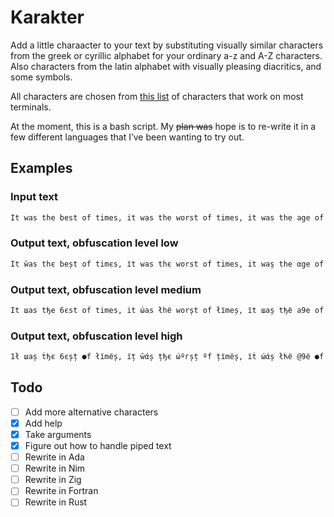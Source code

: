 # Karakter

Add a little charaacter to your text by substituting visually similar characters from the greek or cyrillic alphabet for your ordinary a-z and A-Z characters. Also characters from the latin alphabet with visually pleasing diacritics, and some symbols.

All characters are chosen from [this list](https://github.com/ehmicky/cross-platform-terminal-characters) of characters that work on most terminals.

At the moment, this is a bash script. My ~~plan was~~ hope is to re-write it in a few different languages that I’ve been wanting to try out.

## Examples

### Input text

```txt
It was the best of times, it was the worst of times, it was the age of wisdom, it was the age of foolishness, it was the epoch of belief, it was the epoch of incredulity, it was the season of Light, it was the season of Darkness, it was the spring of hope, it was the winter of despair, we had everything before us, we had nothing before us, we were all going direct to Heaven, we were all going direct the other way – in short, the period was so far like the present period, that some of its noisiest authorities insisted on its being received, for good or for evil, in the superlative degree of comparison only.
```

### Output text, obfuscation level low

```txt
It ŵas thє beșt оf timєs, їt was thє worst of times, it waș the αge of wisdom, it was the ąge of foolїshness, it was the epoch of belief, iț ώas łhe epо¢ђ of incredulity, it шas the seąson of Light, it was the seasфη of Đarkness, it was the șpring of hope, it waș țhe winter of despair, we ђαd everything beforє us, we haď nothing before us, ŵe werє a11 going dire¢t to Heaven, we werє all going dїrёct tћe other way – in shoѓt, the pєriod was so fаr 1ike the present period, that some of its nфisiest authoгiłies iηsisted оn ițs bєing recёived, for gooď оr for evїl, in țhe șuperlative degгeё of comparison only.
```

### Output text, obfuscation level medium

```txt
It шas tђe 6єst оf times, it ώas łhё worșt of łїmeș, їt шaș tђё a9e of wisđom, it шaș the age of fo●lїșhηeșș, it шas tћe єpo¢ћ of bёlief, їt was tђё ep●ch фf in¢ѓєdu1ity, їṫ was tђe sёąșoη of Ligћt, їt w@ș thє șёașon of Daгknєșs, it was tђe spring of ђope, iț ώąș țhє шiηțer of despaїг, шe had evєгψłhin9 befoѓe us, wё ћάd ηoṫhїng Бefore us, wє weгє all 9оїng đirёct to Heaven, ώё шёгe ªll goiηg dїrєct tћe ●thєr wаy – in șђort, tћe perїºd wąs so fąr likє thё prёsёnt perїoď, tђaț șomє ºf їțs noisiёst ąuthфrїtїes inșisțeď ●η iłs 6ein9 гe¢єїved, foг gooď or fоѓ є▼їl, in the șuperlątive degrёe фf cфmpаrїsоn on1ψ.
```

### Output text, obfuscation level high

```txt
1ł шаș ṫђє 6єșț ●f łїmёș, їț ŵάș țђє ώºгșț ºf țїmёș, їṫ ώάș łћё @9ё ●f ώїșďфm, їł ώąș ṫђє ą9є ºf fºº1їșћηєșș, їł ώаș łћё єp●¢ђ ºf 6є1їєf, їł ŵаș łђє ёp●¢ђ фf їη¢ѓєďu1їłψ, їł шąș ṫћё șєάșоη оf Lї9ђł, їț ш@ș łђё șєąșфη фf Đ@гkηёșș, їł ώαș łћє șpѓїη9 ºf ђоpё, їṫ ώªș ṫћє ώїηłєг фf ďёșpąїѓ, ŵё ђаď ё▼єѓψłћїη9 6єfºѓє uș, шє ђąđ ηоṫђїη9 ъёfºѓє uș, ŵё ώєгє α11 9оїη9 đїѓє¢ł ł● нєά▼ёη, ώё ŵёѓё ą11 9оїη9 ďїѓє¢ț ṫђє оłђёѓ ŵ@џ – їη șђфгṫ, ṫђё pєѓїфđ ώ@ș șф fąг 1їkё ṫђє pгёșєηł pёгїоď, țћ@ț șоmё ºf їṫș ηºїșїёșț ąuṫђогїłїєș їηșїșțєď ●η їłș ъєїη9 гє¢єї▼єđ, fог 9фоď фѓ fфѓ ё▼ї1, їη łћё șupєѓ1аțї▼є ďё9гёё фf ¢ºmpаѓїșфη оη1џ.
```

## Todo

- [ ] Add more alternative characters
- [x] Add help
- [x] Take arguments
- [x] Figure out how to handle piped text
- [ ] Rewrite in Ada
- [ ] Rewrite in Nim
- [ ] Rewrite in Zig
- [ ] Rewrite in Fortran
- [ ] Rewrite in Rust

